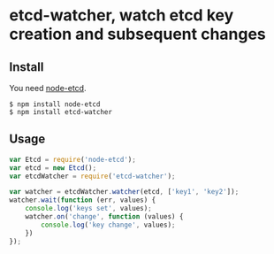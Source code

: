 # etcd-watcher, watch etcd key creation and subsequent changes

## Install

You need [node-etcd](http://github.com/stianeikeland/node-etcd).

```
$ npm install node-etcd
$ npm install etcd-watcher
```

## Usage

```js
var Etcd = require('node-etcd');
var etcd = new Etcd();
var etcdWatcher = require('etcd-watcher');

var watcher = etcdWatcher.watcher(etcd, ['key1', 'key2']);
watcher.wait(function (err, values) {
    console.log('keys set', values);
    watcher.on('change', function (values) {
        console.log('key change', values);
    })
});
```
